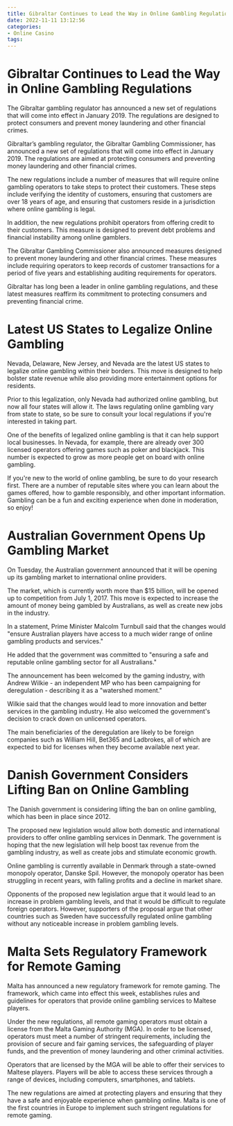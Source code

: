 ```yaml
---
title: Gibraltar Continues to Lead the Way in Online Gambling Regulations
date: 2022-11-11 13:12:56
categories:
- Online Casino
tags:
---
```



#  Gibraltar Continues to Lead the Way in Online Gambling Regulations

The Gibraltar gambling regulator has announced a new set of regulations that will come into effect in January 2019. The regulations are designed to protect consumers and prevent money laundering and other financial crimes.

Gibraltar’s gambling regulator, the Gibraltar Gambling Commissioner, has announced a new set of regulations that will come into effect in January 2019. The regulations are aimed at protecting consumers and preventing money laundering and other financial crimes.

The new regulations include a number of measures that will require online gambling operators to take steps to protect their customers. These steps include verifying the identity of customers, ensuring that customers are over 18 years of age, and ensuring that customers reside in a jurisdiction where online gambling is legal.

In addition, the new regulations prohibit operators from offering credit to their customers. This measure is designed to prevent debt problems and financial instability among online gamblers.

The Gibraltar Gambling Commissioner also announced measures designed to prevent money laundering and other financial crimes. These measures include requiring operators to keep records of customer transactions for a period of five years and establishing auditing requirements for operators.

Gibraltar has long been a leader in online gambling regulations, and these latest measures reaffirm its commitment to protecting consumers and preventing financial crime.

#  Latest US States to Legalize Online Gambling

Nevada, Delaware, New Jersey, and Nevada are the latest US states to legalize online gambling within their borders. This move is designed to help bolster state revenue while also providing more entertainment options for residents.

Prior to this legalization, only Nevada had authorized online gambling, but now all four states will allow it. The laws regulating online gambling vary from state to state, so be sure to consult your local regulations if you're interested in taking part.

One of the benefits of legalized online gambling is that it can help support local businesses. In Nevada, for example, there are already over 300 licensed operators offering games such as poker and blackjack. This number is expected to grow as more people get on board with online gambling.

If you're new to the world of online gambling, be sure to do your research first. There are a number of reputable sites where you can learn about the games offered, how to gamble responsibly, and other important information. Gambling can be a fun and exciting experience when done in moderation, so enjoy!

#  Australian Government Opens Up Gambling Market 

On Tuesday, the Australian government announced that it will be opening up its gambling market to international online providers.

The market, which is currently worth more than $15 billion, will be opened up to competition from July 1, 2017. This move is expected to increase the amount of money being gambled by Australians, as well as create new jobs in the industry.

In a statement, Prime Minister Malcolm Turnbull said that the changes would "ensure Australian players have access to a much wider range of online gambling products and services."

He added that the government was committed to "ensuring a safe and reputable online gambling sector for all Australians."

The announcement has been welcomed by the gaming industry, with Andrew Wilkie - an independent MP who has been campaigning for deregulation - describing it as a "watershed moment."

Wilkie said that the changes would lead to more innovation and better services in the gambling industry. He also welcomed the government's decision to crack down on unlicensed operators.

The main beneficiaries of the deregulation are likely to be foreign companies such as William Hill, Bet365 and Ladbrokes, all of which are expected to bid for licenses when they become available next year.

#  Danish Government Considers Lifting Ban on Online Gambling 

The Danish government is considering lifting the ban on online gambling, which has been in place since 2012.

The proposed new legislation would allow both domestic and international providers to offer online gambling services in Denmark. The government is hoping that the new legislation will help boost tax revenue from the gambling industry, as well as create jobs and stimulate economic growth.

Online gambling is currently available in Denmark through a state-owned monopoly operator, Danske Spil. However, the monopoly operator has been struggling in recent years, with falling profits and a decline in market share.

Opponents of the proposed new legislation argue that it would lead to an increase in problem gambling levels, and that it would be difficult to regulate foreign operators. However, supporters of the proposal argue that other countries such as Sweden have successfully regulated online gambling without any noticeable increase in problem gambling levels.

#  Malta Sets Regulatory Framework for Remote Gaming

Malta has announced a new regulatory framework for remote gaming. The framework, which came into effect this week, establishes rules and guidelines for operators that provide online gambling services to Maltese players.

Under the new regulations, all remote gaming operators must obtain a license from the Malta Gaming Authority (MGA). In order to be licensed, operators must meet a number of stringent requirements, including the provision of secure and fair gaming services, the safeguarding of player funds, and the prevention of money laundering and other criminal activities.

Operators that are licensed by the MGA will be able to offer their services to Maltese players. Players will be able to access these services through a range of devices, including computers, smartphones, and tablets.

The new regulations are aimed at protecting players and ensuring that they have a safe and enjoyable experience when gambling online. Malta is one of the first countries in Europe to implement such stringent regulations for remote gaming.